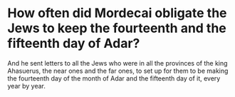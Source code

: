 # How often did Mordecai obligate the Jews to keep the fourteenth and the fifteenth day of Adar?

And he sent letters to all the Jews who were in all the provinces of the king Ahasuerus, the near ones and the far ones, to set up for them to be making the fourteenth day of the month of Adar and the fifteenth day of it, every year by year.